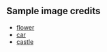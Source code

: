 ## Sample image credits

* [flower](https://www.flickr.com/photos/181765699@N08/48874643997)
* [car](https://www.flickr.com/photos/89918055@N05/16463903897)
* [castle](https://en.wikipedia.org/wiki/Ethiopia#/media/File:ET_Gondar_asv2018-02_img03_Fasil_Ghebbi.jpg)

